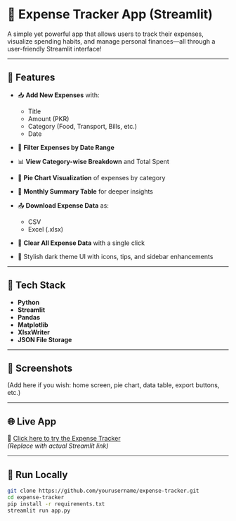# 💸 Expense Tracker App (Streamlit)

A simple yet powerful app that allows users to track their expenses, visualize spending habits, and manage personal finances—all through a user-friendly Streamlit interface!

---

## 🚀 Features

- 📥 **Add New Expenses** with:
  - Title  
  - Amount (PKR)  
  - Category (Food, Transport, Bills, etc.)  
  - Date  

- 📅 **Filter Expenses by Date Range**

- 📊 **View Category-wise Breakdown** and Total Spent

- 🥧 **Pie Chart Visualization** of expenses by category

- 📆 **Monthly Summary Table** for deeper insights

- 📤 **Download Expense Data** as:
  - CSV  
  - Excel (.xlsx)

- 🧹 **Clear All Expense Data** with a single click

- 🎨 Stylish dark theme UI with icons, tips, and sidebar enhancements

---

## 🧪 Tech Stack

- **Python**
- **Streamlit**
- **Pandas**
- **Matplotlib**
- **XlsxWriter**
- **JSON File Storage**

---

## 📸 Screenshots

(Add here if you wish: home screen, pie chart, data table, export buttons, etc.)

---

## 🌐 Live App

🔗 [Click here to try the Expense Tracker](https://your-deployed-link.streamlit.app)  
*(Replace with actual Streamlit link)*

---

## 📂 Run Locally

```bash
git clone https://github.com/yourusername/expense-tracker.git
cd expense-tracker
pip install -r requirements.txt
streamlit run app.py
